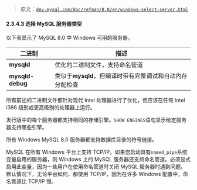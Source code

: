 > 原文：[`dev.mysql.com/doc/refman/8.0/en/windows-select-server.html`](https://dev.mysql.com/doc/refman/8.0/en/windows-select-server.html)

#### 2.3.4.3 选择 MySQL 服务器类型

以下表显示了 MySQL 8.0 中 Windows 可用的服务器。

| 二进制 | 描述 |
| --- | --- |
| **mysqld** | 优化的二进制文件，支持命名管道 |
| **mysqld-debug** | 类似于**mysqld**，但编译时带有完整调试和自动内存分配检查 |

所有前述的二进制文件都针对现代 Intel 处理器进行了优化，但应该在任何 Intel i386 级别或更高级别的处理器上运行。

发行版中的每个服务器都支持相同的存储引擎。`SHOW ENGINES`语句显示给定服务器支持哪些引擎。

所有 Windows MySQL 8.0 服务器都支持数据库目录的符号链接。

MySQL 在所有 Windows 平台上支持 TCP/IP。如果您启动具有`named_pipe`系统变量启用的服务器，则 Windows 上的 MySQL 服务器还支持命名管道。必须显式启用此变量，因为一些用户在使用命名管道时关闭 MySQL 服务器时遇到问题。默认情况下，无论平台如何，都使用 TCP/IP，因为在许多 Windows 配置中，命名管道比 TCP/IP 慢。
